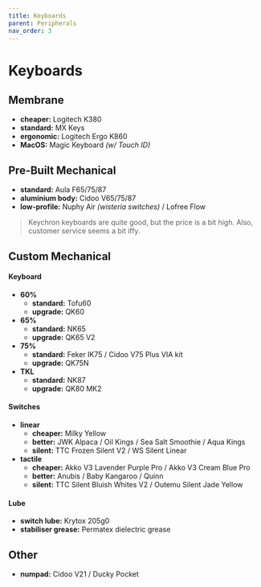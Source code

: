 ```yaml
---
title: Keyboards
parent: Peripherals
nav_order: 3
---
```

# Keyboards

## Membrane

- **cheaper:** Logitech K380
- **standard:** MX Keys
- **ergonomic:** Logitech Ergo K860
- **MacOS:** Magic Keyboard *(w/ Touch ID)*

## Pre-Built Mechanical

- **standard:** Aula F65/75/87
- **aluminium body:** Cidoo V65/75/87
- **low-profile:** Nuphy Air *(wisteria switches)* / Lofree Flow 


> Keychron keyboards are quite good, but the price is a bit high. Also, customer service seems a bit iffy.

## Custom Mechanical

#### Keyboard

- **60%** 
	- **standard:** Tofu60
	- **upgrade:** QK60
- **65%** 
	- **standard:** NK65
	- **upgrade:** QK65 V2
- **75%** 
	- **standard:** Feker IK75 / Cidoo V75 Plus VIA kit
	- **upgrade:** QK75N
- **TKL**
	- **standard:** NK87
	- **upgrade:** QK80 MK2

#### Switches

- **linear**
	- **cheaper:** Milky Yellow
	- **better:** JWK Alpaca / Oil Kings / Sea Salt Smoothie / Aqua Kings
	- **silent:** TTC Frozen Silent V2 / WS Silent Linear
- **tactile**
	- **cheaper:** Akko V3 Lavender Purple Pro / Akko V3 Cream Blue Pro
	- **better:** Anubis / Baby Kangaroo / Quinn
	- **silent:** TTC Silent Bluish Whites V2 / Outemu Silent Jade Yellow

#### Lube

- **switch lube:** Krytox 205g0
- **stabiliser grease:** Permatex dielectric grease

## Other

- **numpad:** Cidoo V21 / Ducky Pocket
